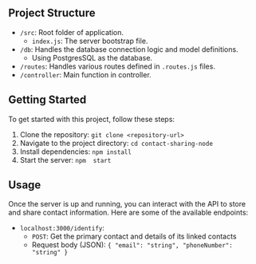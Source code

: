 ## Project Structure

- `/src`: Root folder of application.
  - `index.js`: The server bootstrap file.
- `/db`: Handles the database connection logic and model definitions.
  - Using PostgresSQL as the database.
- `/routes`: Handles various routes defined in `.routes.js` files.
- `/controller`: Main function in controller.


## Getting Started

To get started with this project, follow these steps:

1. Clone the repository: `git clone <repository-url>`
2. Navigate to the project directory: `cd contact-sharing-node`
3. Install dependencies: `npm install`
4. Start the server: `npm  start`

## Usage

Once the server is up and running, you can interact with the API to store and share contact information. Here are some of the available endpoints:


- `localhost:3000/identify`:
  - `POST`: Get the primary contact and details of its linked contacts
  - Request body (JSON): `{ "email": "string", "phoneNumber": "string" }` 